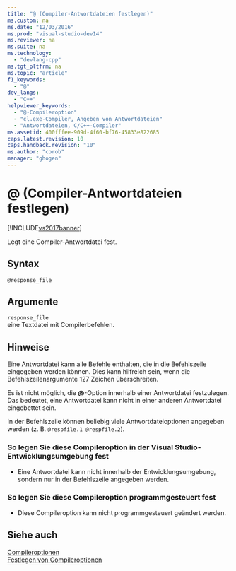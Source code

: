 ```yaml
---
title: "@ (Compiler-Antwortdateien festlegen)"
ms.custom: na
ms.date: "12/03/2016"
ms.prod: "visual-studio-dev14"
ms.reviewer: na
ms.suite: na
ms.technology: 
  - "devlang-cpp"
ms.tgt_pltfrm: na
ms.topic: "article"
f1_keywords: 
  - "@"
dev_langs: 
  - "C++"
helpviewer_keywords: 
  - "@-Compileroption"
  - "cl.exe-Compiler, Angeben von Antwortdateien"
  - "Antwortdateien, C/C++-Compiler"
ms.assetid: 400fffee-909d-4f60-bf76-45833e822685
caps.latest.revision: 10
caps.handback.revision: "10"
ms.author: "corob"
manager: "ghogen"
---
```

# @ (Compiler-Antwortdateien festlegen)
[!INCLUDE[vs2017banner](../../assembler/inline/includes/vs2017banner.md)]

Legt eine Compiler\-Antwortdatei fest.  
  
## Syntax  
  
```  
@response_file  
```  
  
## Argumente  
 `response_file`  
 eine Textdatei mit Compilerbefehlen.  
  
## Hinweise  
 Eine Antwortdatei kann alle Befehle enthalten, die in die Befehlszeile eingegeben werden können.  Dies kann hilfreich sein, wenn die Befehlszeilenargumente 127 Zeichen überschreiten.  
  
 Es ist nicht möglich, die **@**\-Option innerhalb einer Antwortdatei festzulegen.  Das bedeutet, eine Antwortdatei kann nicht in einer anderen Antwortdatei eingebettet sein.  
  
 In der Befehlszeile können beliebig viele Antwortdateioptionen angegeben werden \(z. B. `@respfile.1 @respfile.2`\).  
  
### So legen Sie diese Compileroption in der Visual Studio\-Entwicklungsumgebung fest  
  
-   Eine Antwortdatei kann nicht innerhalb der Entwicklungsumgebung, sondern nur in der Befehlszeile angegeben werden.  
  
### So legen Sie diese Compileroption programmgesteuert fest  
  
-   Diese Compileroption kann nicht programmgesteuert geändert werden.  
  
## Siehe auch  
 [Compileroptionen](../../build/reference/compiler-options.md)   
 [Festlegen von Compileroptionen](../../build/reference/setting-compiler-options.md)